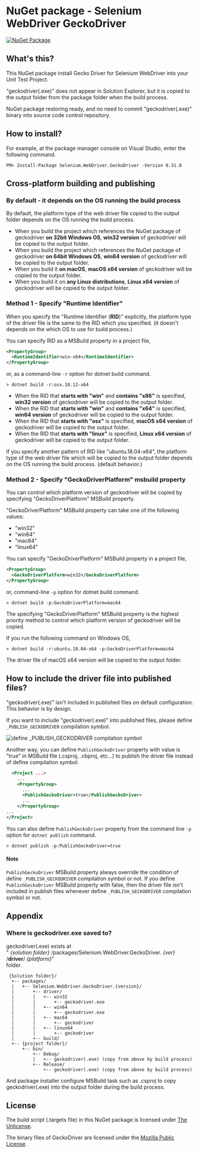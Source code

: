# NuGet package - Selenium WebDriver GeckoDriver

[![NuGet Package](https://img.shields.io/nuget/v/Selenium.WebDriver.GeckoDriver.svg)](https://www.nuget.org/packages/Selenium.WebDriver.GeckoDriver/)

## What's this?

This NuGet package install Gecko Driver for Selenium WebDriver into your Unit Test Project.

"geckodriver(.exe)" does not appear in Solution Explorer, but it is copied to the output folder from the package folder when the build process.

NuGet package restoring ready, and no need to commit "geckodriver(.exe)" binary into source code control repository.

## How to install?

For example, at the package manager console on Visual Studio, enter the following command.

    PM> Install-Package Selenium.WebDriver.GeckoDriver -Version 0.31.0

## Cross-platform building and publishing

### By default - it depends on the OS running the build process

By default, the platform type of the web driver file copied to the output folder depends on the OS running the build process.

- When you build the project which references the NuGet package of geckodriver **on 32bit Windows OS**, **win32 version** of geckodriver will be copied to the output folder.
- When you build the project which references the NuGet package of geckodriver **on 64bit Windows OS**, **win64 version** of geckodriver will be copied to the output folder.
- When you build it **on macOS**, **macOS x64 version** of geckodriver will be copied to the output folder.
- When you build it on **any Linux distributions**, **Linux x64 version** of geckodriver will be copied to the output folder.

### Method 1 - Specify "Runtime Identifier"

When you specify the "Runtime Identifier (**RID**)" explicitly, the platform type of the driver file is the same to the RID which you specified. (it doesn't depends on the which OS to use for build process.)

You can specify RID as a MSBuild property in a project file,

```xml
<PropertyGroup>
  <RuntimeIdentifier>win-x64</RuntimeIdentifier>
</PropertyGroup>
```

or, as a command-line `-r` option for dotnet build command.

```shell
> dotnet build -r:osx.10.12-x64
```

- When the RID that **starts with "win"** and **contains "x86"** is specified, **win32 version** of geckodriver will be copied to the output folder.
- When the RID that **starts with "win"** and **contains "x64"** is specified, **win64 version** of geckodriver will be copied to the output folder.
- When the RID that **starts with "osx"** is specified, **macOS x64 version** of geckodriver will be copied to the output folder.
- When the RID that **starts with "linux"** is specified, **Linux x64 version** of geckodriver will be copied to the output folder.

If you specify another pattern of RID like "ubuntu.18.04-x64", the platform type of the web driver file which will be copied to the output folder depends on the OS running the build process. (default behavior.)

### Method 2 - Specify "GeckoDriverPlatform" msbuild property

You can control which platform version of geckodriver will be copied by specifying "GeckoDriverPlatform" MSBuild property.

"GeckoDriverPlatform" MSBuild property can take one of the following values:

- "win32"
- "win64"
- "mac64"
- "linux64"

You can specify "GeckoDriverPlatform" MSBuild property in a project file,

```xml
<PropertyGroup>
  <GeckoDriverPlatform>win32</GeckoDriverPlatform>
</PropertyGroup>
```

or, command-line `-p` option for dotnet build command.

```shell
> dotnet build -p:GeckoDriverPlatform=mac64
```

The specifying "GeckoDriverPlatform" MSBuild property is the highest priority method to control which platform version of geckodriver will be copied.

If you run the following command on Windows OS,

```shell
> dotnet build -r:ubuntu.18.04-x64 -p:GeckoDriverPlatform=mac64
```

The driver file of macOS x64 version will be copied to the output folder.

## How to include the driver file into published files?

"geckodriver(.exe)" isn't included in published files on default configuration. This behavior is by design.

If you want to include "geckodriver(.exe)" into published files, please define `_PUBLISH_GECKODRIVER` compilation symbol.

![define _PUBLISH_GECKODRIVER compilation symbol](https://raw.githubusercontent.com/jsakamoto/nupkg-selenium-webdriver-geckodriver/master/.asset/define_PUBLISH_GECKODRIVER_compilation_symbol.png)

Another way, you can define `PublishGeckoDriver` property with value is "true" in MSBuild file (.csproj, .vbproj, etc...) to publish the driver file instead of define compilation symbol.

```xml
  <Project ...>
    ...
    <PropertyGroup>
      ...
      <PublishGeckoDriver>true</PublishGeckoDriver>
      ...
    </PropertyGroup>
...
</Project>
```

You can also define `PublishGeckoDriver` property from the command line `-p` option for `dotnet publish` command.

```shell
> dotnet publish -p:PublishGeckoDriver=true
```
#### Note

`PublishGeckoDriver` MSBuild property always override the condition of define `_PUBLISH_GECKODRIVER` compilation symbol or not. If you define `PublishGeckoDriver` MSBuild property with false, then the driver file isn't included in publish files whenever define `_PUBLISH_GECKODRIVER` compilation symbol or not.

## Appendix

### Where is geckodriver.exe saved to?

geckodriver(.exe) exists at  
" _{solution folder}_ /packages/Selenium.WebDriver.GeckoDriver. _{ver}_ /**driver**/ _{platform}_"  
folder.

     {Solution folder}/
      +-- packages/
      |   +-- Selenium.WebDriver.GeckoDriver.{version}/
      |       +-- driver/
      |       |   +-- win32
      |       |       +-- geckodriver.exe
      |       |   +-- win64
      |       |       +-- geckodriver.exe
      |       |   +-- mac64
      |       |       +-- geckodriver
      |       |   +-- linux64
      |       |       +-- geckodriver
      |       +-- build/
      +-- {project folder}/
          +-- bin/
              +-- Debug/
              |   +-- geckodriver(.exe) (copy from above by build process)
              +-- Release/
                  +-- geckodriver(.exe) (copy from above by build process)

 And package installer configure MSBuild task such as .csproj to
 copy geckodriver(.exe) into the output folder during the build process.

## License

The build script (.targets file) in this NuGet package is licensed under [The Unlicense](https://github.com/jsakamoto/nupkg-selenium-webdriver-geckodriver/blob/master/LICENSE).

The binary files of GeckoDriver are licensed under the [Mozilla Public License](https://www.mozilla.org/en-US/MPL/2.0/).
